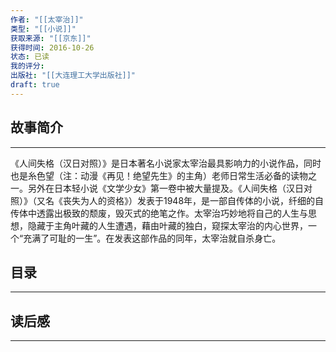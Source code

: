 ```yaml
---
作者: "[[太宰治]]"
类型: "[[小说]]"
获取来源: "[[京东]]"
获得时间: 2016-10-26
状态: 已读
我的评分: 
出版社: "[[大连理工大学出版社]]"
draft: true
---
```

## 故事简介
---
《人间失格（汉日对照）》是日本著名小说家太宰治最具影响力的小说作品，同时也是糸色望（注：动漫《再见！绝望先生》的主角）老师日常生活必备的读物之一。另外在日本轻小说《文学少女》第一卷中被大量提及。《人间失格（汉日对照）》（又名《丧失为人的资格》）发表于1948年，是一部自传体的小说，纤细的自传体中透露出极致的颓废，毁灭式的绝笔之作。太宰治巧妙地将自己的人生与思想，隐藏于主角叶藏的人生遭遇，藉由叶藏的独白，窥探太宰治的内心世界，一个“充满了可耻的一生”。在发表这部作品的同年，太宰治就自杀身亡。
## 目录
---


## 读后感
---
